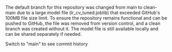 The default branch for this repository was changed from main to clean-main due to a large model file (lr_cv_tuned.joblib) that exceeded GitHub's 100MB file size limit.
To ensure the repository remains functional and can be pushed to GitHub, the file was removed from version control, and a clean branch was created without it.
The model file is still available locally and can be shared separately if needed.

Switch to "main" to see commit history
